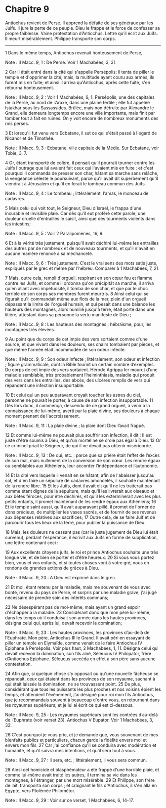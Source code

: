 # Chapitre 9

Antiochus revient de Perse.
Il apprend la défaite de ses généraux par les Juifs.
Il jure la perte de ce peuple.
Dieu le frappe et le force de confesser sa propre faiblesse.
Vaine protestation d’Antiochus.
Lettre qu’il écrit aux Juifs.
Il meurt misérablement.
Philippe transporte son corps.

***

1 Dans le même temps, Antiochus revenait honteusement de Perse,

<span class="bible-note">Note : </span> II Macc. 9, 1 : De Perse. Voir 1 Machabées, 3, 31.

2 Car il était entré dans la cité qui s'appelle Persépolis; il tenta de piller le temple et d'opprimer la cité; mais, la multitude ayant couru aux armes, ils furent mis en fuite; et ainsi il arriva qu'Antiochus, après cette fuite, s'en retourna honteusement.

<span class="bible-note">Note : </span> II Macc. 9, 2 : Voir 1 Machabées, 6, 1. Persépolis, une des capitales de la Perse, au nord de l’Araxe, dans une plaine fertile ; elle fut appelée Istakhar sous les Sassassides. Brûlée, mais non détruite par Alexandre le Grand, elle demeura longtemps encore une ville importante, mais finit par tomber tout à fait en ruines. On y voit encore de nombreux monuments des rois perses.

3 Et lorsqu'il fut venu vers Ecbatane, il sut ce qui s'était passé à l'égard de Nicanor et de Timothée.

<span class="bible-note">Note : </span> II Macc. 9, 3 : Ecbatane, ville capitale de la Médie. Sur Ecbatane, voir Tobie, 3, 7.

4 Or, étant transporté de colère, il pensait qu'il pourrait tourner contre les Juifs l'outrage que lui avaient fait ceux qui l'avaient mis en fuite ; et c'est pourquoi il commanda de presser son char, hâtant sa marche sans relâche, la vengeance céleste le poursuivant, parce qu'il avait dit superbement qu'il viendrait à Jérusalem et qu'il en ferait le tombeau commun des Juifs.

<span class="bible-note">Note : </span> II Macc. 9, 4 : Le tombeau ; littéralement, l’amas, le monceau de cadavres.

5 Mais celui qui voit tout, le Seigneur, Dieu d'Israël, le frappa d'une incurable et invisible plaie. Car dès qu'il eut proféré cette parole, une douleur cruelle d'entrailles le saisit, ainsi que des tourments violents dans les intestins;

<span class="bible-note">Note : </span> II Macc. 9, 5 : Voir 2 Paralipomènes, 16, 9.

6 Et à la vérité très justement, puisqu'il avait déchiré lui-même les entrailles des autres par de nombreux et de nouveaux tourments, et qu'il n'avait en aucune manière renoncé à sa méchanceté.

<span class="bible-note">Note : </span> II Macc. 9, 6 : Très justement. C’est le vrai sens des mots satis juste, expliqués par le grec et même par l’hébreu. Comparer à 1 Machabées, 7, 21.

7 Mais, outre cela, rempli d'orgueil, respirant en son cœur feu et flamme contre les Juifs, et comme il ordonna qu'on précipitât sa marche, il arriva qu'en allant avec impétuosité, il tomba de son char, et que par le choc terrible de son corps ses membres furent meurtris. 8 Ainsi celui qui se figurait qu'il commandait même aux flots de la mer, plein d'un orgueil dépassant la limite de l'orgueil humain, et qui pesait dans une balance les hauteurs des montagnes, alors humilié jusqu'à terre, était porté dans une litière, attestant dans sa personne la vertu manifeste de Dieu ;

<span class="bible-note">Note : </span> II Macc. 9, 8 : Les hauteurs des montagnes ; hébraïsme, pour, les montagnes très élevées.

9 Au point que du corps de cet impie des vers sortaient comme d'une source, et que vivant dans les douleurs, ses chairs tombaient par pièces, et que même l'armée était incommodée de son odeur infecte.

<span class="bible-note">Note : </span> II Macc. 9, 9 : Son odeur infecte ; littéralement, son odeur et infection ; figure grammaticale, dont la Bible fournit un certain nombre d’exemples. Du corps de cet impie des vers sortaient. Hérode Agrippa Ier mourut d’une maladie semblable, très probablement l’helminthiasis, maladie qui produit des vers dans les entrailles, des abcès, des ulcères remplis de vers qui répandent une infection insupportable.

10 Et celui qui un peu auparavant croyait toucher les astres du ciel, personne ne pouvait le porter, à cause de son infection insupportable. 11 Dès lors donc, il commença, descendu de ce grand orgueil, à venir à la connaissance de lui-même, averti par la plaie divine, ses douleurs à chaque moment prenant de l'accroissement.

<span class="bible-note">Note : </span> II Macc. 9, 11 : La plaie divine ; la plaie dont Dieu l’avait frappé.

12 Et comme lui-même ne pouvait plus souffrir son infection, il dit : Il est juste d'être soumis à Dieu, et qu'un mortel ne se croie pas égal à Dieu. 13 Or ce criminel priait le Seigneur, de qui il ne devait pas obtenir miséricorde.

<span class="bible-note">Note : </span> II Macc. 9, 13 : De qui, etc. ; parce que sa prière était l’effet de l’excès de son mal, mais nullement de la conversion de son cœur. Les rendre égaux ou semblables aux Athéniens, leur accorder l’indépendance et l’autonomie.

14 Et la cité vers laquelle il venait en se hâtant, afin de l'abaisser jusqu'au sol, et d'en faire un sépulcre de cadavres amoncelés, il souhaite maintenant de la rendre libre. 15 Et les Juifs, dont il avait dit qu'il ne les traiterait pas comme étant dignes de la sépulture, mais qu'il les livrerait aux oiseaux et aux bêtes féroces, pour être déchirés, et qu'il les exterminerait avec les plus petits enfants, il promet maintenant de les rendre égaux aux Athéniens; 16 Et le temple saint aussi, qu'il avait auparavant pillé, il promet de l'orner de dons précieux, de multiplier les vases sacrés, et de fournir de ses revenus aux dépenses relatives aux sacrifices; 17 Outre cela, de se faire Juif et de parcourir tous les lieux de la terre, pour publier la puissance de Dieu.


18 Mais, les douleurs ne cessant pas (car le juste jugement de Dieu lui était survenu), perdant l'espérance, il écrivit aux Juifs en forme de supplication, une lettre contenant ceci :


19 Aux excellents citoyens juifs, le roi et prince Antiochus souhaite une très longue vie, et de bien se porter et d'être heureux. 20 Si vous vous portez bien, vous et vos enfants, et si toutes choses vont à votre gré, nous en rendons de grandes actions de grâces à Dieu.

<span class="bible-note">Note : </span> II Macc. 9, 20 : A Dieu est exprimé dans le grec.

21 Et moi, étant retenu par la maladie, mais me souvenant de vous avec bonté, revenu du pays de Perse, et surpris par une maladie grave, j'ai jugé nécessaire de prendre soin des intérêts communs;


22 Ne désespérant pas de moi-même, mais ayant un grand espoir d'échapper à la maladie. 23 Considérant donc que mon père lui-même, dans les temps où il conduisait son armée dans les hautes provinces, désigna celui qui, après lui, devait recevoir la domination;

<span class="bible-note">Note : </span> II Macc. 9, 23 : Les hautes provinces, les provinces d’au-delà de l’Euphrate. Mon père, Antiochus III le Grand. Il avait péri en essayant de piller un temple en Elymaïde, comme venait de le faire Antiochus IV Epiphane à Persépolis. Voir plus haut, 2 Machabées, 1, 11. Désigna celui qui devait recevoir la domination, son fils aîné, Séleucus IV Philopator, frère d’Antiochus Epiphane. Séleucus succéda en effet à son père sans aucune contestation.

24 Afin que, si quelque chose s'y opposait ou qu'une nouvelle fâcheuse se répandait, ceux qui étaient dans les provinces de son royaume, sachant à qui était laissée la domination, ne se trouvassent point. 25 De plus, considérant que tous les puissants les plus proches et nos voisins épient les temps, et attendent l'événement, j'ai désigné pour roi mon fils Antiochus, que je recommandais souvent à beaucoup d'entre vous, en retournant dans les royaumes supérieurs; et je lui ai écrit ce qui est ci-dessous.

<span class="bible-note">Note : </span> II Macc. 9, 25 : Les royaumes supérieurs sont les contrées d’au-delà de l’Euphrate (voir verset 23). Antiochus V Eupator. Voir 1 Machabées, 3, 32.

26 C'est pourquoi je vous prie, et je demande que, vous souvenant de mes bienfaits publics et particuliers, chacun garde la fidélité envers moi et envers mon fils. 27 Car j'ai confiance qu'il se conduira avec modération et humanité, et qu'il suivra mes intentions, et qu'il sera tout à vous.

<span class="bible-note">Note : </span> II Macc. 9, 27 : Il sera, etc. ; littéralement, il vous sera commun.


28 Ainsi cet homicide et blasphémateur a été frappé d'une horrible plaie, et comme lui-même avait traité les autres, il termina sa vie dans les montagnes, à l'étranger, par une mort misérable. 29 Et Philippe, son frère de lait, transporta son corps ; et craignant le fils d'Antiochus, il s'en alla en Egypte, vers Ptolémée Philométor.

<span class="bible-note">Note : </span> II Macc. 9, 29 : Voir sur ce verset, 1 Machabées, 6, 14-17.

